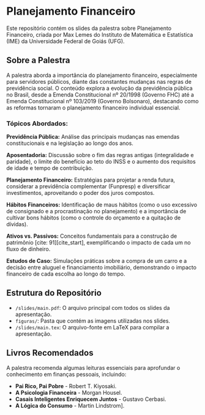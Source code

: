 # Planejamento Financeiro

Este repositório contém os slides da palestra sobre Planejamento Financeiro, criada por Max Lemes do Instituto de Matemática e Estatística (IME) da Universidade Federal de Goiás (UFG).

## Sobre a Palestra

A palestra aborda a importância do planejamento financeiro, especialmente para servidores públicos, diante das constantes mudanças nas regras de previdência social. O conteúdo explora a evolução da previdência pública no Brasil, desde a Emenda Constitucional nº 20/1998 (Governo FHC) até a Emenda Constitucional nº 103/2019 (Governo Bolsonaro), destacando como as reformas tornaram o planejamento financeiro individual essencial.

### Tópicos Abordados:

**Previdência Pública:** Análise das principais mudanças nas emendas constitucionais e na legislação ao longo dos anos.

**Aposentadoria:** Discussão sobre o fim das regras antigas (integralidade e paridade), o limite do benefício ao teto do INSS e o aumento dos requisitos de idade e tempo de contribuição.

**Planejamento Financeiro:** Estratégias para projetar a renda futura, considerar a previdência complementar (Funpresp) e diversificar investimentos, aproveitando o poder dos juros compostos.

**Hábitos Financeiros:** Identificação de maus hábitos (como o uso excessivo de consignado e  a procrastinação no planejamento) e a importância de cultivar bons hábitos (como o controle do orçamento e a quitação de dívidas).

**Ativos vs. Passivos:** Conceitos fundamentais para a construção de patrimônio [cite: 91][cite_start], exemplificando o impacto de cada um no fluxo de dinheiro.

**Estudos de Caso:** Simulações práticas sobre a compra de um carro e a decisão entre aluguel e financiamento imobiliário, demonstrando o impacto financeiro de cada escolha ao longo do tempo.

## Estrutura do Repositório

* `/slides/main.pdf`: O arquivo principal com todos os slides da apresentação.
* `figuras/`: Pasta que contém as imagens utilizadas nos slides.
* `/slides/main.tex`: O arquivo-fonte em LaTeX para compilar a apresentação.

## Livros Recomendados

A palestra recomenda algumas leituras essenciais para aprofundar o conhecimento em finanças pessoais, incluindo:

* **Pai Rico, Pai Pobre** - Robert T. Kiyosaki.
* **A Psicologia Financeira** - Morgan Housel.
* **Casais Inteligentes Enriquecem Juntos** - Gustavo Cerbasi.
* **A Lógica do Consumo** - Martin Lindstrom].